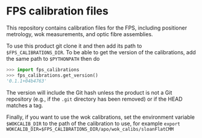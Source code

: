 # FPS calibration files

This repository contains calibration files for the FPS, including positioner metrology, wok measurements, and optic fibre assemblies.

To use this product git clone it and then add its path to `$FPS_CALIBRATIONS_DIR`. To be able to get the version of the calibrations, add the same path to `$PYTHONPATH` then do

```python
>>> import fps_calibrations
>>> fps_calibrations.get_version()
'0.1.1+04b4763'
```

The version will include the Git hash unless the product is not a Git repository (e.g., if the `.git` directory has been removed) or if the HEAD matches a tag.

Finally, if you want to use the wok calibrations, set the environment variable `$WOKCALIB_DIR` to the path of the calibration to use, for example `export WOKCALIB_DIR=$FPS_CALIBRATIONS_DIR/apo/wok_calibs/sloanFlatCMM`
